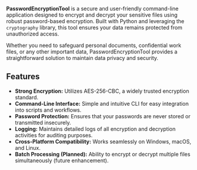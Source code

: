 **PasswordEncryptionTool** is a secure and user-friendly command-line application designed to encrypt and decrypt your sensitive files using robust password-based encryption. Built with Python and leveraging the `cryptography` library, this tool ensures your data remains protected from unauthorized access.

Whether you need to safeguard personal documents, confidential work files, or any other important data, PasswordEncryptionTool provides a straightforward solution to maintain data privacy and security.

## Features

- **Strong Encryption:** Utilizes AES-256-CBC, a widely trusted encryption standard.
- **Command-Line Interface:** Simple and intuitive CLI for easy integration into scripts and workflows.
- **Password Protection:** Ensures that your passwords are never stored or transmitted insecurely.
- **Logging:** Maintains detailed logs of all encryption and decryption activities for auditing purposes.
- **Cross-Platform Compatibility:** Works seamlessly on Windows, macOS, and Linux.
- **Batch Processing (Planned):** Ability to encrypt or decrypt multiple files simultaneously (future enhancement).

